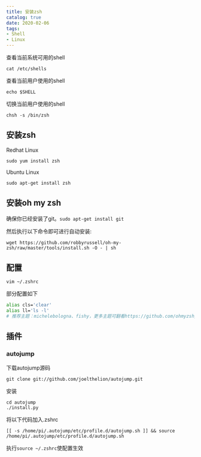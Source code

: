 ```yaml
---
title: 安装zsh
catalog: true
date: 2020-02-06
tags:
- Shell
- Linux
---
```

查看当前系统可用的shell
```
cat /etc/shells
```
查看当前用户使用的shell
```
echo $SHELL
```
切换当前用户使用的shell
```
chsh -s /bin/zsh
```
## 安装zsh
Redhat Linux
```
sudo yum install zsh
```
Ubuntu Linux
```
sudo apt-get install zsh
```

## 安装oh my zsh
确保你已经安装了git。`sudo apt-get install git`

然后执行以下命令即可进行自动安装:

```
wget https://github.com/robbyrussell/oh-my-zsh/raw/master/tools/install.sh -O - | sh
```
## 配置
```
vim ~/.zshrc
```
部分配置如下
```zsh
alias cls='clear'
alias ll='ls -l'
# 推荐主题：michelebologna、fishy，更多主题可翻看https://github.com/ohmyzsh/ohmyzsh/wiki/Themes
```
## 插件

### autojump
下载autojump源码
```
git clone git://github.com/joelthelion/autojump.git
```
安装
```
cd autojump
./install.py
```

将以下代码加入.zshrc

```
[[ -s /home/pi/.autojump/etc/profile.d/autojump.sh ]] && source /home/pi/.autojump/etc/profile.d/autojump.sh
```

执行`source ~/.zshrc`使配置生效